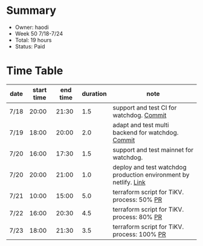 # Summary
* Owner: haodi
* Week 50 7/18-7/24
* Total:  19 hours
* Status: Paid

# Time Table
| date  | start time  | end time | duration  |  note |
|---|---|---|---|---|
| 7/18 | 20:00 | 21:30 | 1.5 | support and test CI for watchdog. [Commit](https://github.com/jhd2best/watchdog/commit/0d1b3fdf76189e76d14cd84044bf7b46b7d0e842) |
| 7/19 | 18:00 | 20:00 | 2.0 | adapt and test multi backend for watchdog. [Commit](https://github.com/jhd2best/watchdog-frontend/commit/0b26e432a2897c20a32b8afbb356be68d1a2be44) |
| 7/20 | 16:00 | 17:30 | 1.5 | support and test mainnet for watchdog. |
| 7/20 | 20:00 | 21:00 | 1.0 | deploy and test watchdog production environment by netlify. [Link](https://v2.watchdog.hmny.io/) |
| 7/21 | 10:00 | 15:00 | 5.0 | terraform script for TiKV. process: 50% [PR](https://github.com/harmony-one/elastic-rpc-infra/pull/2) |
| 7/22 | 16:00 | 20:30 | 4.5 | terraform script for TiKV. process: 80% [PR](https://github.com/harmony-one/elastic-rpc-infra/pull/2) |
| 7/23 | 18:00 | 21:30 | 3.5 | terraform script for TiKV. process: 100% [PR](https://github.com/harmony-one/elastic-rpc-infra/pull/2) |